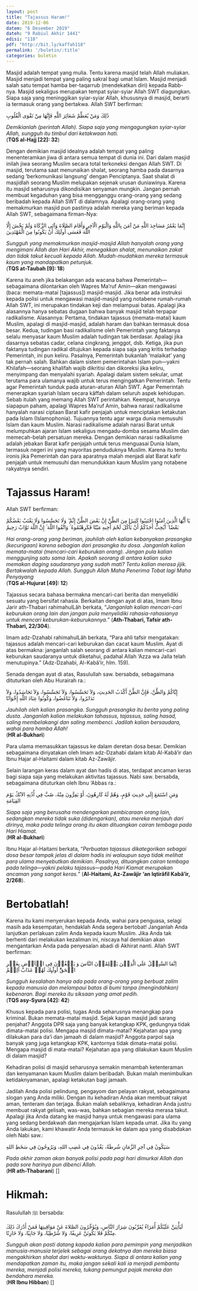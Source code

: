```yaml
---
layout: post
title: "Tajassus Haram!"
date: 2019-12-06
datem: "6 Desember 2019"
dateh: "9 Rabiul Akhir 1441"
edisi: "118"
pdf: "http://bit.ly/kaffah118"
permalink: '/buletin/:title'
categories: buletin
---
```


Masjid adalah tempat yang mulia. Tentu karena masjid telah Allah muliakan. Masjid menjadi tempat yang paling sakral bagi umat Islam. Masjid menjadi salah satu tempat hamba ber-taqarrub (mendekatkan diri) kepada Rabb-nya. Masjid sekaligus merupakan tempat syiar-syiar Allah SWT diagungkan. Siapa saja yang meninggikan syiar-syiar Allah, khususnya di masjid, berarti ia termasuk orang yang bertakwa. Allah SWT berfirman:

<p class="text-right-arabic">
ذَٰلِكَ وَمَنْ يُعَظِّمْ شَعَائِرَ اللَّهِ فَإِنَّهَا مِنْ تَقْوَى الْقُلُوبِ
</p>

<p class="text-right-arti">
<i>Demikianlah (perintah Allah). Siapa saja yang mengagungkan syiar-syiar Allah, sungguh itu timbul dari ketakwaan hati.</i><br>
(<b>TQS al-Hajj [22]: 32</b>)
</p>

Dengan demikian masjid idealnya adalah tempat yang paling menenteramkan jiwa di antara semua tempat di dunia ini. Dari dalam masjid inilah jiwa seorang Muslim secara total terkoneksi dengan Allah SWT. Di masjid, terutama saat menunaikan shalat, seorang hamba pada dasarnya sedang ‘berkomunikasi langsung’ dengan Penciptanya. Saat shalat di masjidlah seorang Muslim melupakan sejenak urusan duniawinya. Karena itu masjid seharusnya dikondisikan senyaman mungkin. Jangan pernah membuat kegaduhan yang bisa mengganggu orang-orang yang sedang beribadah kepada Allah SWT di dalamnya. Apalagi orang-orang yang memakmurkan masjid pun pastinya adalah mereka yang beriman kepada Allah SWT, sebagaimana firman-Nya:

<p class="text-right-arabic">
إِنَّمَا يَعْمُرُ مَسَاجِدَ اللَّهِ مَنْ آمَنَ بِاللَّهِ وَالْيَوْمِ الْآخِرِ وَأَقَامَ الصَّلَاةَ وَآتَى الزَّكَاةَ وَلَمْ يَخْشَ إِلَّا اللَّهَ فَعَسَى أُولَئِكَ أَنْ يَكُونُوا مِنَ الْمُهْتَدِينَ
</p>

<p class="text-right-arti">
<i>Sungguh yang memakmurkan masjid-masjid Allah hanyalah orang yang mengimani Allah dan Hari Akhir, menegakkan shalat, menunaikan zakat dan tidak takut kecuali kepada Allah. Mudah-mudahkan mereka termasuk kaum yang mandapatkan petunjuk.</i><br>
(<b>TQS at-Taubah [9]: 18</b>)
</p>

Karena itu aneh jika belakangan ada wacana bahwa Pemerintah—sebagaimana dilontarkan oleh Wapres Ma’ruf Amin—akan mengawasi (baca: memata-matai [tajassus]) masjid-masjid. Jika benar ada instruksi kepada polisi untuk mengawasi masjid-masjid yang notabene rumah-rumah Allah SWT, ini merupakan tindakan keji dan melampuai batas. Apalagi jika alasannya hanya sebatas dugaan bahwa banyak masjid telah terpapar radikalisme. Alasannya: Pertama, tindakan tajassus (memata-matai) kaum Muslim, apalagi di masjid-masjid, adalah haram dan bahkan termasuk dosa besar. Kedua, tudingan basi radikalisme oleh Pemerintah yang faktanya selalu menyasar kaum Muslim adalah tudingan tak berdasar. Apalagi jika dasarnya sebatas cadar, celana cingkrang, jenggot, dsb. Ketiga, jika pun faktanya tudingan radikal ditujukan kepada siapa saja yang kritis terhadap Pemerintah, ini pun keliru. Pasalnya, Pemerintah bukanlah ‘malaikat’ yang tak pernah salah. Bahkan dalam sistem pemerintahan Islam pun—yakni Khilafah—seorang khalifah wajib dikritisi dan dikoreksi jika keliru, menyimpang dan menyalahi syariah. Apalagi dalam sistem sekular, umat terutama para ulamanya wajib untuk terus mengingatkan Pemerintah. Tentu agar Pemerintah tunduk pada aturan-aturan Allah SWT. Agar Pemerintah menerapkan syariah Islam secara kâffah dalam seluruh aspek kehidupan. Sebab itulah yang memang Allah SWT perintahkan. Keempat, harusnya siapapun paham, apalagi Wapres Ma’ruf Amin, bahwa narasi radikalisme hanyalah narasi ciptaan Barat kafir penjajah untuk menciptakan ketakutan pada Islam (Islamophonia). Tujuannya tentu agar warga dunia memusuhi Islam dan kaum Muslim. Narasi radikalisme adalah narasi Barat untuk melumpuhkan ajaran Islam sekaligus mengadu-domba sesama Muslim dan memecah-belah persatuan mereka. Dengan demikian narasi radikalisme adalah jebakan Barat kafir penjajah untuk terus menguasai Dunia Islam, termasuk negeri ini yang mayoritas penduduknya Muslim. Karena itu tentu ironis jika Pemerintah dan para aparatnya malah menjadi alat Barat kafir penjajah untuk memusuhi dan menundukkan kaum Muslim yang notabene rakyatnya sendiri.

# Tajassus Haram!

Allah SWT berfirman:

<p class="text-right-arabic">
يَا أَيُّهَا الَّذِينَ آمَنُوا اجْتَنِبُوا كَثِيرًا مِنَ الظَّنِّ إِنَّ بَعْضَ الظَّنِّ إِثْمٌ ۖ وَلَا تَجَسَّسُوا وَلَا يَغْتَبْ بَعْضُكُمْ بَعْضًا ۚ أَيُحِبُّ أَحَدُكُمْ أَنْ يَأْكُلَ لَحْمَ أَخِيهِ مَيْتًا فَكَرِهْتُمُوهُ ۚ وَاتَّقُوا اللَّهَ ۚ إِنَّ اللَّهَ تَوَّابٌ رَحِيمٌ
</p>

<p class="text-right-arti">
<i>Hai orang-orang yang beriman, jauhilah oleh kalian kebanyakan prasangka (kecurigaan) karena sebagian dari prasangka itu dosa. Janganlah kalian memata-matai (mencari-cari keburukan orang). Jangan pula kalian menggunjing satu sama lain. Apakah seorang di antara kalian suka memakan daging saudaranya yang sudah mati? Tentu kalian merasa jijik. Bertakwalah kepada Allah. Sungguh Allah Maha Penerima Tobat lagi Maha Penyayang</i><br>
(<b>TQS al-Hujurat [49]: 12</b>)
</p>

Tajassus secara bahasa bermakna mencari-cari berita dan menyelidiki sesuatu yang bersifat rahasia. Berkaitan dengan ayat di atas, Imam Ibnu Jarir ath-Thabari rahimahulLâh berkata, “<i>Janganlah kalian mencari-cari keburukan orang lain dan jangan pula menyelidiki rahasia-rahasianya untuk mencari keburukan-keburukannya.</i>” (<b>Ath-Thabari, Tafsir ath-Thabari, 22/304</b>).

Imam adz-Dzahabi rahimahulLâh berkata, “Para ahli tafsir mengatakan: tajassus adalah mencari-cari keburukan dan cacat kaum Muslim. Ayat di atas bermakna: janganlah salah seorang di antara kalian mencari-cari keburukan saudaranya untuk diketahui, padahal Allah ‘Azza wa Jalla telah menutupinya.” (Adz-Dzahabi, Al-Kabâ’ir, hlm. 159).

Senada dengan ayat di atas, Rasulullah saw. bersabda, sebagaimana dituturkan oleh Abu Hurairah ra.:

<p class="text-right-arabic">
إِيَّاكُمْ وَالظَّنَّ، فَإِنَّ الظَّنَّ أَكْذَبُ الحَدِيثِ، وَلاَ تَحَسَّسُوا، وَلاَ تَجَسَّسُوا، وَلاَ تَحَاسَدُوا، وَلاَ تَدَابَرُوا، وَلاَ تَبَاغَضُوا، وَكُونُوا عِبَادَ اللَّهِ إِخْوَانًا
</p>

<p class="text-right-arti">
<i>Jauhilah oleh kalian prasangka. Sungguh prasangka itu berita yang paling dusta. Janganlah kalian melakukan tahassus, tajassus, saling hasad, saling membelakangi dan saling membenci. Jadilah kalian bersaudara, wahai para hamba Allah!</i><br>
(<b>HR al-Bukhari</b>)
</p>

Para ulama memasukkan tajassus ke dalam deretan dosa besar. Demikian sebagaimana dinyatakan oleh Imam adz-Dzahabi dalam kitab Al-Kabâ’ir dan Ibnu Hajar al-Haitami dalam kitab Az-Zawâjir.

Selain larangan keras dalam ayat dan hadis di atas, terdapat ancaman keras bagi siapa saja yang melakukan aktivitas tajassus. Nabi saw. bersabda, sebagaimana dituturkan oleh Ibnu ‘Abbas ra.:

<p class="text-right-arabic">
وَمَنِ اسْتَمَعَ إِلَى حَدِيثِ قَوْمٍ، وَهُمْ لَهُ كَارِهُونَ، أَوْ يَفِرُّونَ مِنْهُ، صُبَّ فِي أُذُنِهِ الآنُكُ يَوْمَ القِيَامَةِ
</p>

<p class="text-right-arti">
<i>Siapa saja yang berusaha mendengarkan pembicaraan orang lain, sedangkan mereka tidak suka (didengarkan), atau mereka menjauh dari dirinya, maka pada telinga orang itu akan dituangkan cairan tembaga pada Hari Hiamat.</i><br>
(<b>HR al-Bukhari</b>)
</p>

Ibnu Hajar al-Haitami berkata, “<i>Perbuatan tajassus dikategorikan sebagai dosa besar tampak jelas di dalam hadis ini walaupun saya tidak melihat para ulama menyebutkan demikian. Pasalnya, dituangkan cairan tembaga pada telinga—yakni pelaku tajassus—pada Hari Kiamat merupakan ancaman yang sangat keras.</i>” (<b>Al-Haitami, Az-Zawâjir ‘an Iqtirâfil Kabâ’ir, 2/268</b>).

# Bertobatlah!

Karena itu kami menyerukan kepada Anda, wahai para penguasa, selagi masih ada kesempatan, hendaklah Anda segera bertobat! Janganlah Anda lanjutkan perlakuan zalim Anda kepada kaum Muslim. Jika Anda tak berhenti dari melakukan kezaliman ini, niscaya hal demikian akan mengantarkan Anda pada penyesalan abadi di Akhirat nanti. Allah SWT berfirman:

<p class="text-right-arabic">
اِنَّمَا السَّبِيۡلُ عَلَى الَّذِيۡنَ يَظۡلِمُوۡنَ النَّاسَ وَ يَبۡغُوۡنَ فِى الۡاَرۡضِ بِغَيۡرِ الۡحَقِّ‌ؕ اُولٰٓٮِٕكَ لَهُمۡ عَذَابٌ اَلِيۡمٌ
</p>

<p class="text-right-arti">
<i>Sungguh kesalahan hanya ada pada orang-orang yang berbuat zalim kepada manusia dan melampaui batas di bumi tanpa (mengindahkan) kebenaran. Bagi mereka itu siksaan yang amat pedih.</i><br>
(<b>TQS asy-Syura [42]: 42</b>)
</p>

Khusus kepada para polisi, tugas Anda seharusnya menangkap para kriminal. Bukan memata-matai masjid. Sejak kapan masjid jadi sarang penjahat? Anggota DPR saja yang banyak ketangkap KPK, gedungnya tidak dimata-matai polisi. Mengapa masjid dimata-matai? Kejahatan apa yang dilakukan para da’i dan jamaah di dalam masjid? Anggota parpol saja banyak yang juga ketangkap KPK, kantornya tidak dimata-matai polisi. Mengapa masjid di mata-matai? Kejahatan apa yang dilakukan kaum Muslim di dalam masjid?

Kehadiran polisi di masjid seharusnya semakin menambah ketenteraman dan kenyamanan kaum Muslim dalam beribadah. Bukan malah menimbulkan ketidaknyamanan, apalagi ketakutan bagi jamaah.

Jadilah Anda polisi pelindung, pengayom dan pelayan rakyat, sebagaimana slogan yang Anda miliki. Dengan itu kehadiran Anda akan membuat rakyat aman, tenteram dan terjaga. Bukan malah sebaliknya, kehadiran Anda justru membuat rakyat gelisah, was-was, bahkan sebagian mereka merasa takut. Apalagi jika Anda datang ke masjid hanya untuk mengawasi para ulama yang sedang berdakwah dan mengajarkan Islam kepada umat. Jika itu yang Anda lakukan, kami khawatir Anda termasuk ke dalam apa yang disabdakan oleh Nabi saw.:

<p class="text-right-arabic">
سَيَكُونُ فِي آخِرِ الزَّمَانِ شُرطَةٌ، يَغْدُونَ فِي غَضِبِ اللهِ، وَيَرُوحُونَ فِي سَخَطِ اللهِ
</p>

<p class="text-right-arti">
<i>Pada akhir zaman akan banyak polisi pada pagi hari dimurkai Allah dan pada sore harinya pun dibenci Allah.</i><br>
(<b>HR ath-Thabarani</b>) []
</p>


<!-- HIKMAH -->
<div class="card mt-5">
  <div class="card-header">
  <h1>Hikmah:</h1>
  </div>

  <div class="card-body">
  <p class="text-center">
  Rasulullah ﷺ  bersabda:
  </p>

  <p class="text-center-arabic">

لَيَأْتِيَنَّ عَلَيْكُمْ أُمَرَاءُ يُقَرِّبُونَ شِرَارَ النَّاسِ، وَيُؤَخِّرُونَ الصَّلاةَ عَنْ مَوَاقِيتِهَا فَمَنْ أَدْرَكَ ذَلِكَ مِنْكُمْ فَلا يَكُونَنَّ عَرِيفًا، وَلا شُرْطِيًا، وَلا جَابِيًا، وَلا خَازِنًا.
  </p>

  <p class="text-center">
  <i>Sungguh akan pasti datang kapada kalian para pemimpin yang menjadikan manusia-manusia terjelek sebagai orang dekatnya dan mereka biasa mengakhirkan shalat dari waktu-waktunya. Siapa di antara kalian yang mendapatkan zaman itu, maka jangan sekali kali ia menjadi pembantu mereka, menjadi polisi mereka, tukang pemungut pajak mereka dan bendahara mereka.</i><br>
  (<b>HR Ibnu Hibban</b>) []
  </p>
  </div>
</div>
<!-- END HIKMAH -->
